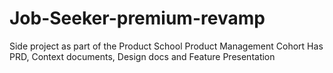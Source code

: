 # Job-Seeker-premium-revamp
Side project as part of the Product School Product Management Cohort
Has PRD, Context documents, Design docs and Feature Presentation
